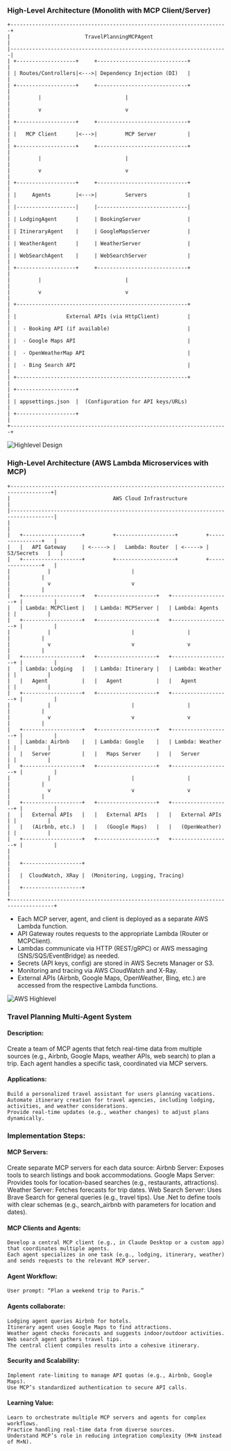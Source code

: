 ### High-Level Architecture (Monolith with MCP Client/Server)

```
+----------------------------------------------------------------------+
|                        TravelPlanningMCPAgent                        |
|----------------------------------------------------------------------|
| +-------------------+     +-----------------------------+            |
| | Routes/Controllers|<--->| Dependency Injection (DI)   |            |
| +-------------------+     +-----------------------------+            |
|         |                           |                                |
|         v                           v                                |
| +-------------------+     +-----------------------------+            |
| |   MCP Client      |<--->|         MCP Server          |            |
| +-------------------+     +-----------------------------+            |
|         |                           |                                |
|         v                           v                                |
| +-------------------+     +-----------------------------+            |
| |     Agents        |<--->|         Servers             |            |
| |-------------------|     |-----------------------------|            |
| | LodgingAgent      |     | BookingServer               |            |
| | ItineraryAgent    |     | GoogleMapsServer            |            |
| | WeatherAgent      |     | WeatherServer               |            |
| | WebSearchAgent    |     | WebSearchServer             |            |
| +-------------------+     +-----------------------------+            |
|         |                           |                                |
|         v                           v                                |
| +-------------------------------------------------------+            |
| |                External APIs (via HttpClient)         |            |
| |  - Booking API (if available)                         |            |
| |  - Google Maps API                                    |            |
| |  - OpenWeatherMap API                                 |            |
| |  - Bing Search API                                    |            |
| +-------------------------------------------------------+            |
| +-------------------+                                                |
| | appsettings.json  |  (Configuration for API keys/URLs)             |
| +-------------------+                                                |
+----------------------------------------------------------------------+
```
![Highlevel Design](./Images/dotnet.png)

### High-Level Architecture (AWS Lambda Microservices with MCP)

```
+-----------------------------------------------------------------------------------+|
|                                 AWS Cloud Infrastructure                           |
|------------------------------------------------------------------------------------|
|                                                                                    |
|   +-------------------+         +-------------------+         +----------------+   |
|   |   API Gateway     | <-----> |   Lambda: Router  | <-----> |   S3/Secrets   |   |
|   +-------------------+         +-------------------+         +----------------+   |
|            |                          |                                 |          |
|            v                          v                                 |          |
|   +-------------------+   +-------------------+   +-------------------+ |          |
|   | Lambda: MCPClient |   | Lambda: MCPServer |   | Lambda: Agents    | |          |
|   +-------------------+   +-------------------+   +-------------------+ |          |
|            |                          |                 |               |          |
|            v                          v                 v               |          |
|   +-------------------+   +-------------------+   +-------------------+ |          |
|   | Lambda: Lodging   |   | Lambda: Itinerary |   | Lambda: Weather   | |          |
|   |   Agent           |   |   Agent           |   |   Agent           | |          |
|   +-------------------+   +-------------------+   +-------------------+ |          |
|            |                          |                 |               |          |
|            v                          v                 v               |          |
|   +-------------------+   +-------------------+   +-------------------+ |          |
|   | Lambda: Airbnb    |   | Lambda: Google    |   | Lambda: Weather   | |          |
|   |   Server          |   |   Maps Server     |   |   Server          | |          |
|   +-------------------+   +-------------------+   +-------------------+ |          |
|            |                          |                 |               |          |
|            v                          v                 v               |          |
|   +-------------------+   +-------------------+   +-------------------+ |          |
|   |   External APIs   |   |   External APIs   |   |   External APIs   | |          |
|   |   (Airbnb, etc.)  |   |   (Google Maps)   |   |   (OpenWeather)   | |          |
|   +-------------------+   +-------------------+   +-------------------+ |          |
|                                                                                    |
|   +-------------------+                                                            |
|   |  CloudWatch, XRay |  (Monitoring, Logging, Tracing)                            |
|   +-------------------+                                                            |
+------------------------------------------------------------------------------------+
```

- Each MCP server, agent, and client is deployed as a separate AWS Lambda function.
- API Gateway routes requests to the appropriate Lambda (Router or MCPClient).
- Lambdas communicate via HTTP (REST/gRPC) or AWS messaging (SNS/SQS/EventBridge) as needed.
- Secrets (API keys, config) are stored in AWS Secrets Manager or S3.
- Monitoring and tracing via AWS CloudWatch and X-Ray.
- External APIs (Airbnb, Google Maps, OpenWeather, Bing, etc.) are accessed from the respective Lambda functions.

![AWS Highlevel](./Images/aws.png)

### Travel Planning Multi-Agent System
#### Description: 
Create a team of MCP agents that fetch real-time data from multiple sources (e.g., Airbnb, Google Maps, weather APIs, web search) to plan a trip. Each agent handles a specific task, coordinated via MCP servers.

#### Applications:
    Build a personalized travel assistant for users planning vacations.
    Automate itinerary creation for travel agencies, including lodging, activities, and weather considerations.
    Provide real-time updates (e.g., weather changes) to adjust plans dynamically.

### Implementation Steps:
#### MCP Servers:
Create separate MCP servers for each data source:
    Airbnb Server: Exposes tools to search listings and book accommodations.
    Google Maps Server: Provides tools for location-based searches (e.g., restaurants, attractions).
    Weather Server: Fetches forecasts for trip dates.
    Web Search Server: Uses Brave Search for general queries (e.g., travel tips).
    Use .Net to define tools with clear schemas (e.g., search_airbnb with parameters for location and dates).

#### MCP Clients and Agents:
    Develop a central MCP client (e.g., in Claude Desktop or a custom app) that coordinates multiple agents.
    Each agent specializes in one task (e.g., lodging, itinerary, weather) and sends requests to the relevant MCP server.

#### Agent Workflow:
    User prompt: “Plan a weekend trip to Paris.”

#### Agents collaborate:
    Lodging agent queries Airbnb for hotels.
    Itinerary agent uses Google Maps to find attractions.
    Weather agent checks forecasts and suggests indoor/outdoor activities.
    Web search agent gathers travel tips.
    The central client compiles results into a cohesive itinerary.

#### Security and Scalability:
    Implement rate-limiting to manage API quotas (e.g., Airbnb, Google Maps).
    Use MCP’s standardized authentication to secure API calls.

#### Learning Value:
    Learn to orchestrate multiple MCP servers and agents for complex workflows.
    Practice handling real-time data from diverse sources.
    Understand MCP’s role in reducing integration complexity (M+N instead of M×N).